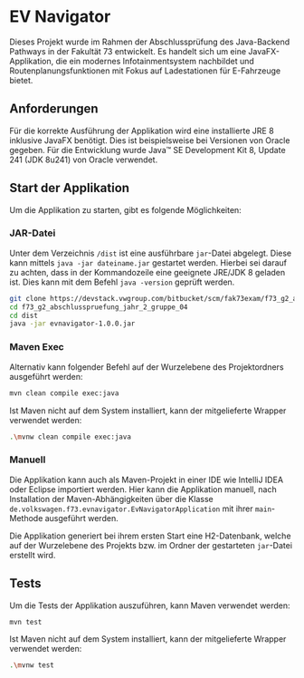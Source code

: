 # EV Navigator
Dieses Projekt wurde im Rahmen der Abschlussprüfung des Java-Backend Pathways in der Fakultät 73 entwickelt.
Es handelt sich um eine JavaFX-Applikation, die ein modernes Infotainmentsystem nachbildet und Routenplanungsfunktionen
mit Fokus auf Ladestationen für E-Fahrzeuge bietet.


## Anforderungen

Für die korrekte Ausführung der Applikation wird eine installierte JRE 8 inklusive JavaFX benötigt. Dies ist
beispielsweise bei Versionen von Oracle gegeben. 
Für die Entwicklung wurde Java™ SE Development Kit 8, Update 241 (JDK 8u241) von Oracle verwendet.

## Start der Applikation

Um die Applikation zu starten, gibt es folgende Möglichkeiten:

### JAR-Datei
Unter dem Verzeichnis `/dist` ist eine ausführbare `jar`-Datei abgelegt. Diese kann mittels `java -jar dateiname.jar`
gestartet werden. Hierbei sei darauf zu achten, dass in der Kommandozeile eine geeignete JRE/JDK 8 geladen ist. Dies kann 
mit dem Befehl `java -version` geprüft werden.

```bash
git clone https://devstack.vwgroup.com/bitbucket/scm/fak73exam/f73_g2_abschlusspruefung_jahr_2_gruppe_04.git
cd f73_g2_abschlusspruefung_jahr_2_gruppe_04
cd dist
java -jar evnavigator-1.0.0.jar
```

### Maven Exec
Alternativ kann folgender Befehl auf der Wurzelebene des Projektordners ausgeführt werden:
```bash
mvn clean compile exec:java
```

Ist Maven nicht auf dem System installiert, kann der mitgelieferte Wrapper verwendet werden:

```bash
.\mvnw clean compile exec:java
```

### Manuell

Die Applikation kann auch als Maven-Projekt in einer IDE wie IntelliJ IDEA oder Eclipse importiert werden.
Hier kann die Applikation manuell, nach Installation der Maven-Abhängigkeiten über die Klasse 
`de.volkswagen.f73.evnavigator.EvNavigatorApplication` mit ihrer `main`-Methode ausgeführt werden.

Die Applikation generiert bei ihrem ersten Start eine H2-Datenbank, welche auf der Wurzelebene des Projekts bzw. 
im Ordner der gestarteten `jar`-Datei erstellt wird.


## Tests

Um die Tests der Applikation auszuführen, kann Maven verwendet werden:

```bash
mvn test
```

Ist Maven nicht auf dem System installiert, kann der mitgelieferte Wrapper verwendet werden:

```bash
.\mvnw test
```